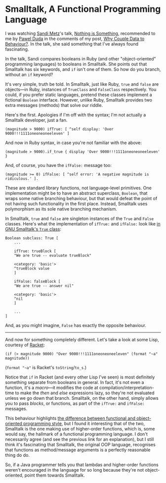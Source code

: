 # Smalltalk, A Functional Programming Language

I was watching [Sandi Metz][@sandimetz]'s talk, [Nothing is Something][], recommended to me by [Pawel Duda][@pawelduda] in the comments of my post, [Why Couple Data to Behaviour?][]. In the talk, she said something that I've always found fascinating.

In the talk, Sandi compares booleans in Ruby (and other "object-oriented" programming languages) to booleans in Smalltalk. She points out that Smalltalk has six keywords, and `if` isn't one of them. So how do you branch, without an `if` keyword?

It's very simple, truth be told. In Smalltalk, just like Ruby, `true` and `false` are objects—in Ruby, instances of `TrueClass` and `FalseClass` respectively. You could, if you prefer static languages, pretend these classes implement a fictional `Boolean` interface. However, unlike Ruby, Smalltalk provides two extra messages (methods) that solve our riddle.

Here's the first. Apologies if I'm off with the syntax; I'm not actually a Smalltalk developer, just a fan.

    (magnitude > 9000) ifTrue: [ ^self display: 'Over 9000!!!1111oneoneoneeleven' ]

And now in Ruby syntax, in case you're not familiar with the above:

    (magnitude > 9000).if_true { display 'Over 9000!!!1111oneoneoneeleven' }

And, of course, you have the `ifFalse:` message too:

    (magnitude >= 0) ifFalse: [ ^self error: 'A negative magnitude is ridiculous.' ].

These are standard library functions, not language-level primitives. One implementation might be to have an abstract superclass, `Boolean`, that wraps some native branching behaviour, but that would defeat the point of not having such functionality in the first place. Instead, Smalltalk uses polymorphism as its sole native branching mechanism.

In Smalltalk, `true` and `false` are singleton instances of the `True` and `False` classes. Here's what the implementation of `ifTrue:` and `ifFalse:` look like [in GNU Smalltalk's `True` class][True.st]:

    Boolean subclass: True [
        ...

        ifTrue: trueBlock [
        "We are true -- evaluate trueBlock"

        <category: 'basic'>
        ^trueBlock value
        ]

        ifFalse: falseBlock [
        "We are true -- answer nil"

        <category: 'basic'>
        ^nil
        ]

        ...
    ]

And, as you might imagine, `False` has exactly the opposite behaviour.

---

And now for something completely different. Let's take a look at some Lisp, courtesy of [Racket][]:

    (if (> magnitude 9000) "Over 9000!!!1111oneoneoneeleven" (format "~a" magnitude))

(`format "~a"` is Racket's `toString`/`to_s`.)

Notice that `if` in Racket (and every other Lisp I've seen) is most definitely something separate from booleans in general. In fact, it's not even a function, it's a *macro*—it modifies the code at compilation/interpretation-time to make the *then* and *else* expressions lazy, so they're not evaluated unless we go down that branch. Smalltalk, on the other hand, simply allows you to pass *blocks*, or functions, as part of the `ifTrue:` and `ifFalse:` messages.

This behaviour highlights [the difference between functional and object-oriented programming style][Referential Transparency, And The True Meaning Of Functional Programming], but I found it interesting that of the two, Smalltalk is the one making use of higher-order functions, which is, some would say, the hallmark of a functional programming language. I don't necessarily agree (and see the previous link for an explanation), but I still think it's fascinating that Smalltalk, the original OOP language, recognises that functions as method/message arguments is a perfectly reasonable thing do do.

So, if a Java programmer tells you that lambdas and higher-order functions weren't encouraged in the language for so long because they're not object-oriented, point them towards Smalltalk.

[Nothing is Something]: https://www.youtube.com/watch?v=OMPfEXIlTVE
[Why Couple Data to Behaviour?]: http://monospacedmonologues.com/post/138076164433/why-couple-data-to-behaviour
[Referential Transparency, And The True Meaning Of Functional Programming]: http://monospacedmonologues.com/post/138204666541/referential-transparency-and-the-true-meaning-of

[True.st]: http://git.savannah.gnu.org/gitweb/?p=smalltalk.git;a=blob;f=kernel/True.st;hb=HEAD
[Racket]: https://racket-lang.org/

[@pawelduda]: https://twitter.com/pawelduda
[@sandimetz]: https://twitter.com/sandimetz
